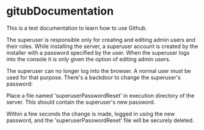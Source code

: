 gitubDocumentation
==================

This is a test documentation to learn how to use Github. 

The superuser is responsible only for creating and editing admin users and their roles. While installing the server, a superuser account is created by the installer with a password specified by the user. When the superuser logs into the console it is only given the option of editing admin users.

The superuser can no longer log into the browser. A normal user must be used for that purpose.
There's a backdoor to change the superuser's password:

Place a file named 'superuserPasswordReset' in execution directory of the server. This should contain the superuser's new password.

Within a few seconds the change is made, logged in using the new password, and the 'superuserPasswordReset' file will be securely deleted.


